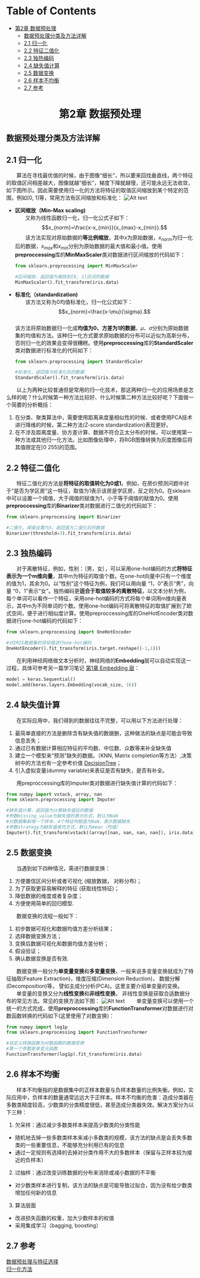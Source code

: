 Table of Contents
=================

   * [第2章 数据预处理](#第2章-数据预处理)
      * [数据预处理分类及方法详解](#数据预处理分类及方法详解)
      * [2.1 归一化](#21-归一化)
      * [2.2 特征二值化](#22-特征二值化)
      * [2.3 独热编码](#23-独热编码)
      * [2.4 缺失值计算](#24-缺失值计算)
      * [2.5 数据变换](#25-数据变换)
      * [2.6 样本不均衡](#26-样本不均衡)
      * [2.7 参考](#27-参考)

# <div id="第2章-数据预处理"><center>第2章 数据预处理</div></center>
数据预处理分类及方法详解
-------------------------
## <div id="21-归一化">2.1 归一化</div>
&nbsp;&nbsp;&nbsp;&nbsp;&nbsp;&nbsp;&nbsp;算法在寻找最优值的时候，由于图像“细长”，所以要来回找垂直线，两个特征的取值区间相差越大，图像就越“细长”，梯度下降就越慢，还可能永远无法收敛，如下图所示。因此需要使用归一化的方法将特征的取值区间缩放到某个特定的范围，例如[0, 1]等，常用方法有区间缩放和标准化：
![Alt text]( https://img-blog.csdn.net/20170411151850663?watermark/2/text/aHR0cDovL2Jsb2cuY3Nkbi5uZXQvdTAxMDA4OTQ0NA==/font/5a6L5L2T/fontsize/400/fill/I0JBQkFCMA==/dissolve/70/gravity/SouthEast "houseprice")
  
+ **区间缩放（Min-Max scaling)**  
&nbsp;&nbsp;&nbsp;&nbsp;&nbsp;&nbsp;&nbsp;又称为线性函数归一化，归一化公式子如下：  
$$x_{norm}=\frac{x-x_{min}}{x_{max}-x_{min}}.$$
&nbsp;&nbsp;&nbsp;&nbsp;&nbsp;&nbsp;&nbsp;该方法实现对原始数据的**等比例缩放**，其中$x$为原始数据，$x_{norm}$为归一化后的数据，$x_{max}$和$x_{min}$分别为原始数据的最大值和最小值。使用**preproccessing**库的**MinMaxScaler**类对数据进行区间缩放的代码如下：

	``` python
	from sklearn.preprocessing import MinMaxScaler  
	
	#区间缩放，返回值为缩放到[0, 1]区间的数据
	MinMaxScaler().fit_transform(iris.data)
	```
+ **标准化（standardization)**  
&nbsp;&nbsp;&nbsp;&nbsp;&nbsp;&nbsp;&nbsp;该方法又称为0均值标准化，归一化公式如下：
$$x_{norm}=\frac{x-\mu}{\sigma}.$$  
该方法将原始数据归一化成**均值为0、方差为1的数据**，$\mu$、$\sigma$分别为原始数据集的均值和方法。该种归一化方式要求原始数据的分布可以近似为高斯分布，否则归一化的效果会变得很糟糕。使用**preproccessing**库的**StandardScaler**类对数据进行标准化的代码如下：

	``` python
	from sklearn.preprocessing import StandardScaler  
	
	#标准化，返回值为标准化后的数据
	StandardScaler().fit_transform(iris.data)
	```
	
&nbsp;&nbsp;&nbsp;&nbsp;&nbsp;&nbsp;&nbsp;以上为两种比较普通但是常用的归一化技术，那这两种归一化的应用场景是怎么样的呢？什么时候第一种方法比较好、什么时候第二种方法比较好呢？下面做一个简要的分析概括：
  
1. 在分类、聚类算法中，需要使用距离来度量相似性的时候、或者使用PCA技术进行降维的时候，第二种方法(Z-score standardization)表现更好。
2. 在不涉及距离度量、协方差计算、数据不符合正太分布的时候，可以使用第一种方法或其他归一化方法。比如图像处理中，将RGB图像转换为灰度图像后将其值限定在[0 255]的范围。
	
## <div id="22-特征二值化">2.2 特征二值化</div>
&nbsp;&nbsp;&nbsp;&nbsp;&nbsp;&nbsp;&nbsp;特征二值化的方法是**将特征的取值转化为0或1**。例如，在房价预测问题中对于“是否为学区房”这一特征，取值为1表示该房是学区房，反之则为0。在sklearn中可以设置一个阈值，大于阈值的赋值为1，小于等于阈值的赋值为0。使用**preproccessing**库的**Binarizer**类对数据进行二值化的代码如下：

``` python
from sklearn.preprocessing import Binarizer

#二值化，阈值设置为3，返回值为二值化后的数据
Binarizer(threshold=3).fit_transform(iris.data)
```

## <div id="23-独热编码">2.3 独热编码</div>
&nbsp;&nbsp;&nbsp;&nbsp;&nbsp;&nbsp;&nbsp;对于离散特征，例如，性别：｛男，女｝，可以采用one-hot编码的方式**将特征表示为一个m维向量**，其中m为特征的取值个数。在one-hot向量中只有一个维度的值为1，其余为0。以“性别”这个特征为例，我们可以用向量 “1，0”表示“男”，向量 “0，1”表示“女”。独热编码更**适合于取值较多的离散特征**，以文本分析为例，每个单词可以看作一个特征，采用one-hot编码的方式将每个单词用m维向量表示，其中m为不同单词的个数。使用one-hot编码可将离散特征的取值扩展到了欧式空间，便于进行相似度计算。使用preproccessing库的OneHotEncoder类对数据进行one-hot编码的代码如下：

```python
from sklearn.preprocessing import OneHotEncoder

#对IRIS数据集的目标值进行one-hot编码
OneHotEncoder().fit_transform(iris.target.reshape((-1,1)))
```
&nbsp;&nbsp;&nbsp;&nbsp;&nbsp;&nbsp;&nbsp;在利用神经网络做文本分析时，神经网络的**Embedding**层可以自动实现这一过程，具体可参考另一篇学习笔记 [第1章 Embedding 层](https://github.com/Roggu123/Algorithm/blob/master/Practice/NLP/Text%20classification%20with%20movie%20reviews/Embedding.md)：

```python
model = keras.Sequential()  
model.add(keras.layers.Embedding(vocab_size, 16))
```

## <div id="24-缺失值计算">2.4 缺失值计算</div>

&nbsp;&nbsp;&nbsp;&nbsp;&nbsp;&nbsp;&nbsp;在实际应用中，我们得到的数据往往不完整，可以用以下方法进行处理：  

1. 最简单直接的方法是删除含有缺失值的数据删，这种做法的缺点是可能会导致信息丢失；
2. 通过已有数据计算相应特征的平均数、中位数、众数等来补全缺失值
3. 建立一个模型来“预测”缺失的数据。（KNN, Matrix completion等方法）,决策树中的方法也有一定参考价值 [DecisionTree](https://blog.csdn.net/lrglgy/article/details/87733853)；
4. 引入虚拟变量(dummy variable)来表征是否有缺失，是否有补全。
  
&nbsp;&nbsp;&nbsp;&nbsp;&nbsp;&nbsp;&nbsp;用preproccessing库的Imputer类对数据进行缺失值计算的代码如下：
  
```python
from numpy import vstack, array, nan
from sklearn.preprocessing import Imputer

#缺失值计算，返回值为计算缺失值后的数据
#参数missing_value为缺失值的表示形式，默认为NaN
#对数据集新增一个样本，4个特征均赋值为NaN，表示数据缺失
#参数strategy为缺失值填充方式，默认为mean（均值）
Imputer().fit_transform(vstack((array([nan, nan, nan, nan]), iris.data)))
```
## <div id="25-数据变换">2.5 数据变换</div>
&nbsp;&nbsp;&nbsp;&nbsp;&nbsp;&nbsp;&nbsp;当遇到如下四种情况，需进行数据变换：
>
1. 方便置信区间分析或者可视化 (缩放数据， 对称分布)；
2. 为了获取更容易解释的特征 (获取线性特征)；
3. 降低数据的维度或者复杂度；
4. 方便使用简单的回归模型.

&nbsp;&nbsp;&nbsp;&nbsp;&nbsp;&nbsp;&nbsp;数据变换的流程一般如下：
>  
1. 初步数据可视化和数据均值方差分析结果；
2. 选择数据变换方法；
3. 变换后数据可视化和数据均值方差分析；
4. 假设验证；
5. 确认数据变换是否有效.

&nbsp;&nbsp;&nbsp;&nbsp;&nbsp;&nbsp;&nbsp;数据变换一般分为**单变量变换**和**多变量变换**，一般来说多变量变换就成为了特征抽取(Feature Extraction)，维度压缩(Dimension Reduction)， 
数据分解(Decomposition)等， 譬如主成分分析(PCA)。这里主要介绍单变量的变换。  
&nbsp;&nbsp;&nbsp;&nbsp;&nbsp;&nbsp;&nbsp;单变量的变换又分为**线性变换**和**非线性变换**， 非线性变换是获取合适数据分布的常见方法。常见的变换方法如下图：
![Alt text](https://pic4.zhimg.com/80/v2-54ece674726ac767594cac4c60314c1f_hd.jpg)
&nbsp;&nbsp;&nbsp;&nbsp;&nbsp;&nbsp;&nbsp;单变量变换可以使用一个统一的方式完成，使用**preproccessing**库的**FunctionTransformer**对数据进行对数函数转换的代码如下(这里使用了对数变换)：

```python
from numpy import log1p
from sklearn.preprocessing import FunctionTransformer

#自定义转换函数为对数函数的数据变换
#第一个参数是单变元函数
FunctionTransformer(log1p).fit_transform(iris.data)
```
## <div id="26-样本不均衡">2.6 样本不均衡</div>
&nbsp;&nbsp;&nbsp;&nbsp;&nbsp;&nbsp;&nbsp;样本不均衡指的是数据集中的正样本数量与负样本数量的比例失衡。例如，实际应用中，负样本的数量通常远远大于正样本。样本不均衡的危害：造成分类器在多数类精度较高，少数类的分类精度很低，甚至造成分类器失效。解决方案分为以下三种：

1. 欠采样：通过减少多数类样本来提高少数类的分类性能 
 + 随机地去掉一些多数类样本来减小多数类的规模，该方法的缺点是会丢失多数类的一些重要信息，不能够充分利用已有的信息
 + 通过一定规则有选择的去掉对分类作用不大的多数样本（保留与正样本较为接近的负样本）
2. 过抽样：通过改变训练数据的分布来消除或减小数据的不平衡 
 + 对少数类样本进行复制，该方法的缺点是可能导致过拟合，因为没有给少数类增加任何新的信息
3. 算法层面 
 + 改进损失函数的权重，加大少数样本的权值
 + 采用集成学习（bagging, boosting）

## <div id="27-参考">2.7 参考</div>
[数据预处理与特征选择](https://blog.csdn.net/u010089444/article/details/70053104)  
[归一化方法](https://blog.csdn.net/bbbeoy/article/details/56665520)